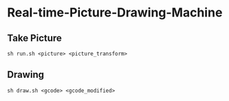 # Real-time-Picture-Drawing-Machine

## Take Picture
```
sh run.sh <picture> <picture_transform>
```
## Drawing
```
sh draw.sh <gcode> <gcode_modified>
```
